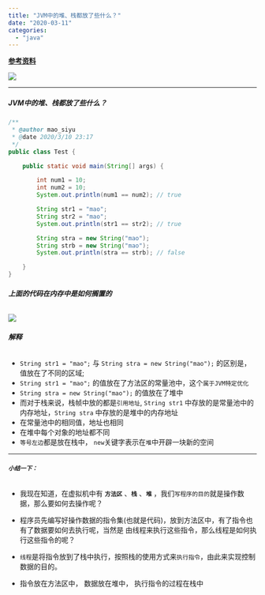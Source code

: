 ```yaml
---
title: "JVM中的堆、栈都放了些什么？"
date: "2020-03-11"
categories: 
  - "java"
---
```


**[参考资料](https://www.cnblogs.com/iyangyuan/p/4631696.html "参考资料")**

![](http://qiniu.dev-share.top/JVM-%E5%86%85%E5%AD%98%E5%88%86%E5%B8%83%E5%9B%BE.png)

* * *

##### JVM中的堆、栈都放了些什么？

```java
/**
 * @author mao_siyu
 * @date 2020/3/10 23:17
 */
public class Test {

    public static void main(String[] args) {

        int num1 = 10;
        int num2 = 10;
        System.out.println(num1 == num2); // true

        String str1 = "mao";
        String str2 = "mao";
        System.out.println(str1 == str2); // true

        String stra = new String("mao");
        String strb = new String("mao");
        System.out.println(stra == strb); // false

    }
}
```

###### **上面的代码在内存中是如何搁置的**

![](http://qiniu.dev-share.top/%E5%A0%86-%E6%A0%88.gif)

###### **解释**

- `String str1 = "mao";` 与 `String stra = new String("mao");` 的区别是，值放在了不同的区域;
- `String str1 = "mao";` 的值放在了方法区的常量池中，这个`属于JVM特定优化`
- `String stra = new String("mao");` 的值放在了堆中
- 而对于栈来说，栈帧中放的都是`引用地址`, `String str1` 中存放的是常量池中的内存地址，`String stra` 中存放的是堆中的内存地址
- 在常量池中的相同值，地址也相同
- 在堆中每个对象的地址都不同
- `等号左边`都是放在栈中， `new`关键字表示在`堆`中开辟一块新的空间

* * *

###### **`小结一下：`**

- 我现在知道，在虚拟机中有 **`方法区`** 、**`栈`** 、**`堆`** ，我们`写程序的目的`就是操作数据，那么要如何去操作呢？
    
- 程序员先编写好操作数据的指令集(也就是代码)，放到方法区中，有了指令也有了数据要如何去执行呢，当然是 由线程来执行这些指令，那么线程是如何执行这些指令的呢？
    
- `线程`是将指令放到了栈中执行，按照栈的使用方式来`执行指令`，由此来实现控制数据的目的。
    
- 指令放在方法区中， 数据放在堆中， 执行指令的过程在栈中
